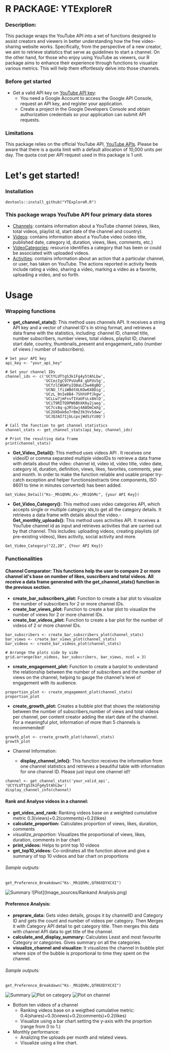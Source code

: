 # R PACKAGE: YTExploreR

### Description:

This package wraps the YouTube API into a set of functions designed to assist creators and viewers in better understanding how the free video-sharing website works. Specifically, from the perspective of a new creator, we aim to retrieve statistics that serve as guidelines to start a channel. On the other hand, for those who enjoy using YouTube as viewers, our R package aims to enhance their experience through functions to visualize various metrics. This will help them effortlessly delve into those channels.    

### Before get started

- Get a valid API key on [YouTube API key](https://developers.google.com/youtube/v3/getting-started):
    - You need a Google Account to access the Google API Console, request an API key, and register your application.
    - Create a project in the Google Developers Console and obtain authorization credentials so your application can submit API requests.

### Limitations      

This package relies on the official YouTube API, [YouTube APIs](https://developers.google.com/youtube/v3). Please be aware that there is a quota limit with a default allocation of 10,000 units per day. The quota cost per API request used in this package is 1 unit.

# Let's get started!

### Installation

```
devtools::install_github("YTExploreR.R")
```

### This package wraps YouTube API four primary data stores

- [Channels](https://developers.google.com/youtube/v3/docs/channels/list): contains information about a YouTube channel (views, likes, total videos, playlist id, start date of the channel and  country).          
- [Videos](https://developers.google.com/youtube/v3/docs/videos/list): contains information about a YouTube video (video title, published date, category id, duration, views, likes, comments, etc.)           
- [VideoCategories](https://developers.google.com/youtube/v3/docs/videoCategories/list): resource identifies a category that has been or could be associated with uploaded videos.    
- [Activities](https://developers.google.com/youtube/v3/docs/activities/list): contains information about an action that a particular channel, or user, has taken on YouTube. The actions reported in activity feeds include rating a video, sharing a video, marking a video as a favorite, uploading a video, and so forth.


# Usage 

### Wrapping functions

- **get_channel_stats()**:  This method uses channels API. It receives a string API key and a vector of channel ID's in string format, and retrieves a data frame with the statistics, including:   channel ID, channel title, number subscribers, number views, total videos, playlist ID, channel start date, country, thumbnails_present and engagement_ratio (number of views / number of subscribers).

```
# Set your API key
api_key <- "your_api_key"

# Set your channel IDs
channel_ids <- c('UCtYLUTtgS3k1Fg4y5tAhLbw',
                 'UCCezIgC97PvUuR4_gbFUs5g',
                 'UCfzlCWGWYyIQ0aLC5w48gBQ',
                 'UCNU_lfiiWBdtULKOw6X0Dig',
                 'UCzL_0nIe8B4-7ShhVPfJkgw',
                 'UCLLw7jmFsvfIVaUFsLs8mlQ',
                 'UCiT9RITQ9PW6BhXK0y2jaeg',
                 'UC7cs8q-gJRlGwj4A8OmCmXg',
                 'UC2UXDak6o7rBm23k3Vv5dww',
                 'UCJQJAI7IjbLcpsjWdSzYz0Q')

# Call the function to get channel statistics
channel_stats <- get_channel_stats(api_key, channel_ids)

# Print the resulting data frame
print(channel_stats)
```

- **Get_Video_Detail():** This method uses videos API . It receives one videoID or comma separated multiple videoIDs to retrieve a data frame with details about the video: channel id, video id, video title, video date, category id, duration, definition, views, likes, favorites, comments, year and month. In order to make the function reliable and usable proper try-catch exception and helper functions(extracts time components, ISO 8601 to time in minutes converted) has been added.
```
Get_Video_Detail("Ks-_Mh1QhMc,Ks-_Mh1QhMc", {your API Key})
```
- **Get_Video_Category():** This method uses video categories API, which accepts single or multiple category ids,to get all the category details. It retrieves a data frame with details about the video.- **Get_monthly_uploads():**  This method uses activities API. It receives a YouTube channel id as input and retrieves activities that are carried out by that channel. This includes: uploading videos, creating playlists (of pre-existing videos), likes activity, social activity and more.
```
Get_Video_Category("22,20", {Your API Key})
```
### Functionalities

#### Channel Comparator: This functions help the user to compare 2 or more channel id's base on number of likes, suscribers and total videos. All receive a data frame generated with the get_channel_stats() function in the previous section.

  - **create_bar_subscribers_plot:** Function to create a bar plot to visualize the number of subscribers for 2 or more channel IDs.
  - **create_bar_views_plot:** Function to create a bar plot to visualize the number of views for 2 or more channel IDs.
  - **create_bar_videos_plot:** Function to create a bar plot for the number of videos of 2 or more channel IDs.
 
```
bar_subscribers <- create_bar_subscribers_plot(channel_stats)
bar_views <- create_bar_views_plot(channel_stats)
bar_videos <- create_bar_videos_plot(channel_stats)

# Arrange the plots side by side
grid.arrange(bar_videos, bar_subscribers, bar_views, ncol = 3)
```

  - **create_engagement_plot:** Function to create a barplot to understand the relationship between the number of subscribers and the number of views on the channel, helping to gauge the channel's level of engagement with its audience.

  ```
proportion_plot <- create_engagement_plot(channel_stats)
proportion_plot
```
  - **create_growth_plot:** Creates a bubble plot that shows the relationship between the number of subscribers,number of views and total videos per channel, per content creator adding the start date of the channel. For a meaningful plot, information of more than 5 channels is recommended!

```
growth_plot <- create_growth_plot(channel_stats)
growth_plot
```
- Channel Information:
  
  - **display_channel_info():** This function receives the information from one channel statistics and  retrieves a beautiful table with information for one channel ID. Please just input one channel id!!
 
 ```
channel <- get_channel_stats('your_valid_api', 'UCtYLUTtgS3k1Fg4y5tAhLbw')
display_channel_info(channel)
```
  
#### Rank and Analyse videos in a channel:
 - **get_video_and_rank:**  Ranking videos base on a weighted cumulative metric 0.3(views)+0.2(comments)+0.2(likes)
 - **calculate_proportion:** Calculates proportion of views, likes, duration, comments 
 - **visualize_proportion*:*  Visualizes the proportional of views, likes, duration, comments in bar chart
 - **print_videos:** Helps to print top 10 videos
 - **get_top10_videos:** Co-ordinates all the function above and give a summary of top 10 videos and bar chart on proportions

###### Sample outputs:
```
get_Preference_Breakdown("Ks-_Mh1QhMc,Qf06XDYXCXI")
```
![Summary](Image_sources/RankandAnalysis2.png)
![Plot](Image_sources/Rankand Analysis.png)

#### Preference Analysis:
- **preprare_data:** Gets video details, groups it by channelID and Category ID and gets the count and number of videos per category. Then Merges it with Category API detail to get category title. Then merges this data with channel API data to get title of the channel.
- **calculate_and_display_summary:** Calculates Least and most favourite Category or categories. Gives summary on all the categories. 
- **visualize_channel and visualize:** It visualizes the channel in bubble plot where size of the bubble is proportional to time they spent on the channel.

###### Sample outputs:
```
get_Preference_Breakdown("Ks-_Mh1QhMc,Qf06XDYXCXI")
```
![Summary](Image_sources/PreferenceBreakdown3.png)
![Plot on category](Image_sources/PreferenceBreakdown.png)
![Plot on channel](Image_sources/PreferenceBreakdown2.png)

- Bottom ten videos of a channel 
  - Ranking videos base on a weigthed cumulative metric: 0.4(shares)+0.3(views)+0.2(comments)+0.2(likes)
  - Visualize using a bar chart setting the y-axis with the proprtion (range from 0 to 1.) 
- Monthly performance: 
  - Analizing the uploads per month and related views.
  - Visualize using a line chart.
